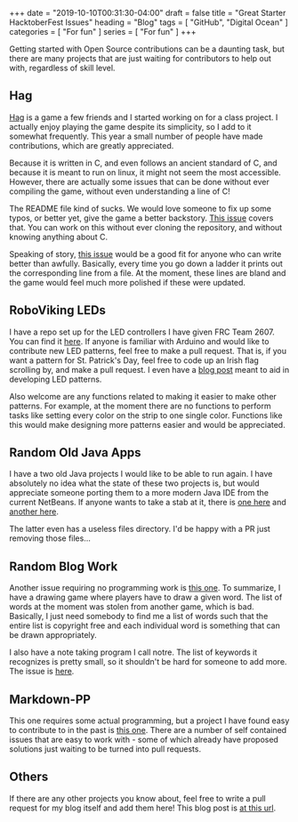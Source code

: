 +++
date = "2019-10-10T00:31:30-04:00"
draft = false
title = "Great Starter HacktoberFest Issues"
heading = "Blog"
tags = [ "GitHub", "Digital Ocean" ]
categories = [ "For fun" ]
series = [ "For fun" ]
+++

Getting started with Open Source contributions can be a daunting task, but there are many projects
that are just waiting for contributors to help out with, regardless of skill level.

<!--more-->

## Hag  

[Hag](https://github.com/a3qz/hag) is a game a few friends and I started working on for a class
project. I actually enjoy playing the game despite its simplicity, so I add to it somewhat
frequently. This year a small number of people have made contributions, which are greatly
appreciated.

Because it is written in C, and even follows an ancient standard of C, and because it is meant
to run on linux, it might not seem the most accessible. However, there are actually some issues
that can be done without ever compiling the game, without even understanding a line of C!

The README file kind of sucks. We would love someone to fix up some typos, or better yet, give the
game a better backstory. [This issue](https://github.com/a3qz/hag/issues/71) covers that. You
can work on this without ever cloning the repository, and without knowing anything about C.

Speaking of story, [this issue](https://github.com/a3qz/hag/issues/72) would be a good fit for
anyone who can write better than awfully. Basically, every time you go down a ladder it prints out
the corresponding line from a file. At the moment, these lines are bland and the game would feel
much more polished if these were updated.

## RoboViking LEDs  

I have a repo set up for the LED controllers I have given FRC Team 2607. You can find it
[here](https://github.com/JohnathonNow/RoboViking_LEDs). If anyone is familiar with Arduino and
would like to contribute new LED patterns, feel free to make a pull request.
That is, if you want a pattern for St. Patrick's Day, feel free to code up an Irish flag scrolling
by, and make a pull request. I even have a
[blog post](https://johnwesthoff.com/projects/leddrawing/) meant to aid in developing LED patterns.

Also welcome are any functions related to making it easier to make other patterns. For example,
at the moment there are no functions to perform tasks like setting every color on the strip to
one single color. Functions like this would make designing more patterns easier and would be
appreciated.  

## Random Old Java Apps  

I have a two old Java projects I would like to be able to run again. I have absolutely no idea
what the state of these two projects is, but would appreciate someone porting them to a more modern
Java IDE from the current NetBeans. If anyone wants to take a stab at it, there is
[one here](https://github.com/JohnathonNow/VH-Remake) and 
[another here](https://github.com/JohnathonNow/Bending).

The latter even has a useless files directory. I'd be happy with a PR just removing those
files...


## Random Blog Work  

Another issue requiring no programming work is 
[this one](https://github.com/JohnathonNow/johnwesthoff-blogwork/issues/2).
To summarize, I have a drawing game where players have to draw a given word. The list of words
at the moment was stolen from another game, which is bad. Basically, I just need somebody to
find me a list of words such that the entire list is copyright free and each individual word is
something that can be drawn appropriately.

I also have a note taking program I call notre. The list of keywords it recognizes is pretty small,
so it shouldn't be hard for someone to add more. 
The issue is [here](https://github.com/JohnathonNow/johnwesthoff-blogwork/issues/3).

## Markdown-PP  

This one requires some actual programming, but a project I have found easy to contribute to in the
past is [this one](https://github.com/jreese/markdown-pp). There are a number of self contained
issues that are easy to work with - some of which already have proposed solutions just waiting
to be turned into pull requests.

## Others  

If there are any other projects you know about, feel free to write a pull request for my blog itself
and add them here! This blog post is
[at this url](https://github.com/JohnathonNow/WebPortfolio-Hugo/blob/master/content/blorg/hacktoberfest2019/index.md).
